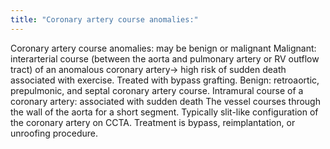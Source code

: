```yaml
---
title: "Coronary artery course anomalies:"
---
```

Coronary artery course anomalies: may be benign or malignant
Malignant: interarterial course (between the aorta and pulmonary artery or RV outflow tract) of an anomalous coronary artery&#8594; high risk of sudden death associated with exercise. Treated with bypass grafting.
Benign: retroaortic, prepulmonic, and septal coronary artery course.
Intramural course of a coronary artery: associated with sudden death
The vessel courses through the wall of the aorta for a short segment.
Typically slit-like configuration of the coronary artery on CCTA.
Treatment is bypass, reimplantation, or unroofing procedure.

